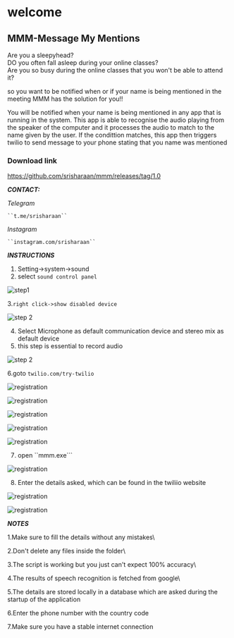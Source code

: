 # welcome
## MMM-Message My Mentions 

Are you a sleepyhead?\
DO you often fall asleep during your online classes?\
Are you so busy during the online classes that you won't be able to attend it?


so you want to be notified when or if your name is being mentioned in the meeting
MMM has the solution for you!!

You will be notified when your name is being mentioned in any app that is running in the system.
This app is able to recognise the audio playing from the speaker of the computer and it processes the audio to match to the name given
by the user.
If the condittion matches, this app then triggers twilio to send message to your phone stating that you name was mentioned

### Download link
https://github.com/srisharaan/mmm/releases/tag/1.0



***CONTACT:***

  *Telegram*

    ``t.me/srisharaan``

   *Instagram*

    ``instagram.com/srisharaan``



***INSTRUCTIONS***

1. Setting->system->sound
2. select ``sound control panel``

![step1](screenshots/11.PNG)

3.``right click->show disabled device``

![step 2](screenshots/12.PNG)

4. Select Microphone as default communication device and stereo mix as default device
5. this step is essential to record audio 

![step 2](screenshots/13.PNG)



6.goto ``twilio.com/try-twilio``

![registration](screenshots/Inked2_LI.jpg)

![registration](screenshots/Inked3_LI.jpg)

![registration](screenshots/Inked4_LI.jpg)

![registration](screenshots/Inked5_LI.jpg)

![registration](screenshots/Inked6_LI.jpg)

7. open ``mmm.exe``` 

![registration](screenshots/7.PNG)

8. Enter the details asked, which can be found in the twiliio website

![registration](screenshots/Inked8_LI.jpg)

![registration](screenshots/9.PNG)



***NOTES***

1.Make sure to fill the details without any mistakes\


2.Don't delete any files inside the folder\


3.The script is working but you just can't expect 100% accuracy\


4.The results of speech recognition is fetched from google\


5.The details are stored locally in a database which are asked during the startup of the application


6.Enter the phone number with the country code


7.Make sure you have a stable internet connection
